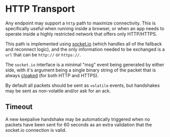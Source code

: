 HTTP Transport
==============

Any endpoint may support a `http` path to maximize connectivity.  This is specifically useful when running inside a browser, or when an app needs to operate inside a highly restricted network that offers only HTTP/HTTPS.

This path is implemented using [socket.io](http://socket.io) (which handles all of the fallback and reconnect logic), and the only information needed to be exchanged is a `url` that can be `http://` or `https://`.

The `socket.io` interface is a minimal "msg" event being generated by either side, with it's argument being a single binary string of the packet that is always [cloaked](../e3x/cloaking.md) (for both HTTP and HTTPS).

By default all packets should be sent as `volatile` events, but handshakes may be sent as non-volatile and/or ask for an ack.

## Timeout

A new keepalive handshake may be automatically triggered when no packets have been sent for 60 seconds as an extra validation that the socket.io connection is valid.


